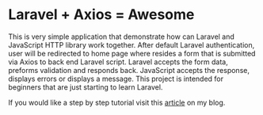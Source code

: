 <h1>Laravel + Axios = Awesome</h1>
<p>This is very simple application that demonstrate how can Laravel and JavaScript HTTP library work together. After default Laravel authentication, user will be redirected to home page where resides a form that is submitted via Axios to back end Laravel script. Laravel accepts the form data, preforms validation and responds back. JavaScript accepts the response, displays errors or displays a message. This project is intended for beginners that are just starting to learn Laravel.</p>
<p>If you would like a step by step tutorial visit this <a href="http://markosblog.com/input-validation-with-laravel-and-axios/" target="_blank">article</a> on my blog.</p>
